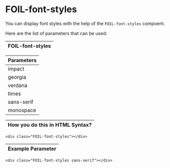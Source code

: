# FOIL-font-styles

You can display font styles with the help of the `FOIL-font-styles` compoent.



Here are the list of parameters that can be used: 



| FOIL-font-styles                          |
| ----------------------------------------- |



| Parameters                              |
| --------------------------------------- |
| impact                                  |
| georgia                                 |
| verdana				  |
| times                                   |
| sans-serif                              |
| monospace                               |



| How you do this in HTML Syntax?           |
| ----------------------------------------- |

`<div class="FOIL-font-styles"></div>`

| Example Parameter                         |
| ----------------------------------------- |

`<div class="FOIL-font-styles sans-serif"></div>`
